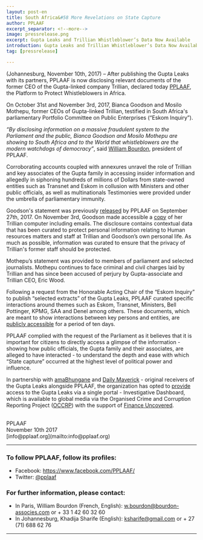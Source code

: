 ```yaml
---
layout: post-en
title: South Africa&#58 More Revelations on State Capture
author: PPLAAF
excerpt_separator: <!--more-->
image: pressrelease.png
excerpt: Gupta Leaks and Trillian Whistleblower’s Data Now Available
introduction: Gupta Leaks and Trillian Whistleblower’s Data Now Available
tag: [pressrelease]

---
```


(Johannesburg, November 10th, 2017) – After publishing the Gupta Leaks with its partners, PPLAAF is now disclosing relevant documents of the former CEO of the Gupta-linked company Trillian, declared today [PPLAAF](https://pplaaf.org), the Platform to Protect Whistleblowers in Africa. 

On October 31st and November 3rd, 2017, Bianca Goodson and Mosilo Mothepu, former CEOs of Gupta-linked Trillian, testified in South Africa's parliamentary Portfolio Committee on Public Enterprises (“Eskom Inquiry”). 

_“By disclosing information on a massive fraudulent system to the Parliament and the public, Bianca Goodson and Mosilo Mothepu are showing to South Africa and to the World that whistleblowers are the modern watchdogs of democracy”_, said [William Bourdon](https://pplaaf.org/who-we-are.html), president of PPLAAF.

Corroborating accounts coupled with annexures unravel the role of Trillian and key associates of the Gupta family in accessing insider information and allegedly in siphoning hundreds of millions of Dollars from state-owned entities such as Transnet and Eskom in collusion with Ministers and other public officials, as well as multinationals Testimonies were provided under the umbrella of parliamentary immunity. 

Goodson's statement was previously [released](https://pplaaf.in/trillian-bg/) by PPLAAF on September 27th, 2017. On November 3rd, Goodson made accessible a [copy](https://pplaaf.in/trillian-bg/files) of her Trillian computer including emails. The disclosure contains contextual data that has been curated to protect personal information relating to Human resources matters and staff at Trillian and Goodson’s own personal life. As much as possible, information was curated to ensure that the privacy of Trillian's former staff should be protected. 

Mothepu’s statement was provided to members of parliament and selected journalists. Mothepu continues to face criminal and civil charges laid by Trillian and has since been accused of perjury by Gupta-associate and Trillian CEO, Eric Wood. 

Following a request from the Honorable Acting Chair of the “Eskom Inquiry” to publish “selected extracts” of the Gupta Leaks, PPLAAF curated specific interactions around themes such as Eskom, Transnet, Ministers, Bell Pottinger, KPMG, SAA and Denel among others. These documents, which are meant to show interactions between key persons and entities, are [publicly accessible](https://pplaaf.in/gleaks/) for a period of ten days. 

PPLAAF complied with the request of the Parliament as it believes that it is important for citizens to directly access a glimpse of the information - showing how public officials, the Gupta family and their associates, are alleged to have interacted - to understand the depth and ease with which “State capture” occurred at the highest level of political power and influence. 

In partnership with [amaBhungane](http://amabhungane.co.za/) and [Daily Maverick](https://www.dailymaverick.co.za/) - original receivers of the Gupta Leaks alongside PPLAAF, the organization has opted to [provide](http://amabhungane.co.za/article/2017-11-10-guptaleaks-released-to-journalists-worldwide) access to the Gupta Leaks via a single portal - Investigative Dashboard, which is available to global media via the Organised Crime and Corruption Reporting Project ([OCCRP](https://www.occrp.org/en)) with the support of [Finance Uncovered](http://www.financeuncovered.org/).



<br>
PPLAAF <br>
November 10th 2017 <br>
[info@pplaaf.org](mailto:info@pplaaf.org)

<br>

----------------------

### To follow PPLAAF, follow its profiles:
- Facebook: <https://www.facebook.com/PPLAAF/>
- Twitter: [@pplaaf](https://twitter.com/pplaaf)

### For further information, please contact:
- In Paris, William Bourdon (French, English): [w.bourdon@bourdon-associes.com](mailto:w.bourdon@bourdon-associes.com) or + 33 1 42 60 32 60
- In Johannesburg, Khadija Sharife (English): [ksharife@gmail.com](mailto:ksharife@gmail.com) or + 27 (71) 688 62 76 




-----
